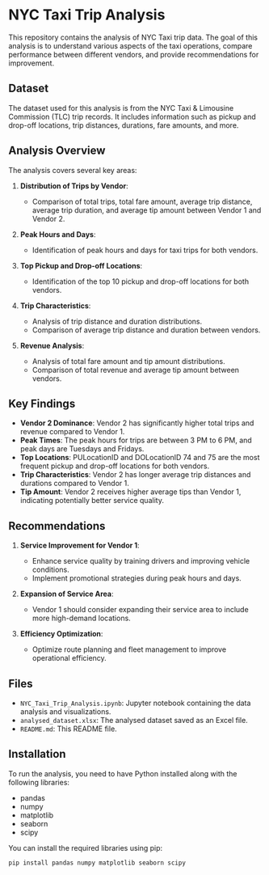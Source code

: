 # NYC Taxi Trip Analysis

This repository contains the analysis of NYC Taxi trip data. The goal of this analysis is to understand various aspects of the taxi operations, compare performance between different vendors, and provide recommendations for improvement.

## Dataset

The dataset used for this analysis is from the NYC Taxi & Limousine Commission (TLC) trip records. It includes information such as pickup and drop-off locations, trip distances, durations, fare amounts, and more.

## Analysis Overview

The analysis covers several key areas:

1. **Distribution of Trips by Vendor**:
   - Comparison of total trips, total fare amount, average trip distance, average trip duration, and average tip amount between Vendor 1 and Vendor 2.

2. **Peak Hours and Days**:
   - Identification of peak hours and days for taxi trips for both vendors.

3. **Top Pickup and Drop-off Locations**:
   - Identification of the top 10 pickup and drop-off locations for both vendors.

4. **Trip Characteristics**:
   - Analysis of trip distance and duration distributions.
   - Comparison of average trip distance and duration between vendors.

5. **Revenue Analysis**:
   - Analysis of total fare amount and tip amount distributions.
   - Comparison of total revenue and average tip amount between vendors.

## Key Findings

- **Vendor 2 Dominance**: Vendor 2 has significantly higher total trips and revenue compared to Vendor 1.
- **Peak Times**: The peak hours for trips are between 3 PM to 6 PM, and peak days are Tuesdays and Fridays.
- **Top Locations**: PULocationID and DOLocationID 74 and 75 are the most frequent pickup and drop-off locations for both vendors.
- **Trip Characteristics**: Vendor 2 has longer average trip distances and durations compared to Vendor 1.
- **Tip Amount**: Vendor 2 receives higher average tips than Vendor 1, indicating potentially better service quality.

## Recommendations

1. **Service Improvement for Vendor 1**:
   - Enhance service quality by training drivers and improving vehicle conditions.
   - Implement promotional strategies during peak hours and days.

2. **Expansion of Service Area**:
   - Vendor 1 should consider expanding their service area to include more high-demand locations.

3. **Efficiency Optimization**:
   - Optimize route planning and fleet management to improve operational efficiency.

## Files

- `NYC_Taxi_Trip_Analysis.ipynb`: Jupyter notebook containing the data analysis and visualizations.
- `analysed_dataset.xlsx`: The analysed dataset saved as an Excel file.
- `README.md`: This README file.

## Installation

To run the analysis, you need to have Python installed along with the following libraries:

- pandas
- numpy
- matplotlib
- seaborn
- scipy

You can install the required libraries using pip:

```bash
pip install pandas numpy matplotlib seaborn scipy
